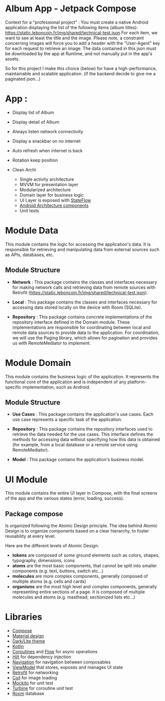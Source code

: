# Album App - Jetpack Compose

 Context for a "professional project" :
 You must create a native Android application displaying the list of the following items 
 (album titles): https://static.leboncoin.fr/img/shared/technical-test.json
 For each item, we want to see at least the title and the image. Please note, a constraint concerning
 images will force you to add a header with the "User-Agent" key for each request to retrieve an image.
 The data contained in this json must be downloaded by the app at Runtime, and not manually put 
 in the app's assets.

So for this project I make this choice (below) for have a high-performance, maintainable and
scalable application. (if the backend decide to give me a paginated json...)

# App : 
 * Display list of Album
 * Display detail of Album
 * Always listen network connectivity
 * Display a snackbar on no internet
 * Auto refresh when internet is back
 * Rotation keep position


* Clean Archi
  * Single activity architecture
  * MVVM for presentation layer
  * Modularized architecture
  * Domain layer for business logic
  * UI Layer is exposed with [StateFlow](https://developer.android.com/kotlin/flow/stateflow-and-sharedflow)
  * [Android Architecture components](https://developer.android.com/topic/libraries/architecture)
  * Unit tests

# Module Data

This module contains the logic for accessing the application's data. It is responsible for 
retrieving and manipulating data from external sources such as APIs, databases, etc.

## Module Structure

- **Network** : This package contains the classes and interfaces necessary for making network calls
and retrieving data from remote sources with Retrofit 
(https://static.leboncoin.fr/img/shared/technical-test.json).

- **Local** : This package contains the classes and interfaces necessary for accessing data stored
locally on the device with Room (SQLite).

- **Repository** : This package contains concrete implementations of the repository interface 
defined in the Domain module. These implementations are responsible for coordinating between local 
and remote data sources to provide data to the application. For coordination, we will use the Paging
library, which allows for pagination and provides us with RemoteMediator to implement.

# Module Domain
This module contains the business logic of the application. It represents the functional core of 
the application and is independent of any platform-specific implementation, such as Android.

## Module Structure

- **Use Cases** : This package contains the application's use cases. Each use case represents a 
specific task of the application.

- **Repository** : This package contains the repository interfaces used to retrieve the data needed
for the use cases. This interface defines the methods for accessing data without specifying how this data is obtained (for example, from a local database or a remote service using RemoteMediator).

- **Model** : This package contains the application's business model.

#  UI Module
This module contains the entire UI layer in Compose, with the final screens of the app and the 
various states (error, loading, success).

## Package compose 
Is organized following the Atomic Design principle.
The idea behind Atomic Design is to organize components based on a clear hierarchy, to foster
reusability at every level.

Here are the different levels of Atomic Design:

- **tokens** are composed of some ground elements such as colors, shapes,
  typography, dimensions, icons
- **atoms** are the most basic components, that cannot be split into smaller components (e.g. text,
  buttons, switch etc...)
- **molecules** are more complex components, generally composed of multiple atoms (e.g. cells and
  cards)
- **organisms** are the most high level and complex components, generally representing entire
  sections of a page. It is composed of multiple molecules and atoms (e.g. masthead, sectionized lists
  etc...)


# Libraries
  * [Compose](https://developer.android.com/jetpack/compose)
  * [Material design](https://material.io/design)
  * [Dark/Lite theme](https://material.io/design/color/dark-theme.html)
  * [Kotlin](https://kotlinlang.org/)
  * [Coroutines](https://kotlinlang.org/docs/reference/coroutines-overview.html) and [Flow](https://developer.android.com/kotlin/flow) for async operations
  * [Hilt](https://developer.android.com/training/dependency-injection/hilt-android) for dependency injection
  * [Navigation](https://developer.android.com/topic/libraries/architecture/navigation/) for navigation between composables
  * [ViewModel](https://developer.android.com/topic/libraries/architecture/viewmodel) that stores, exposes and manages UI state
  * [Retrofit](https://square.github.io/retrofit/) for networking
  * [Coil](https://github.com/coil-kt/coil) for image loading
  * [Mockito](https://site.mockito.org/) for unit test
  * [Turbine](https://github.com/cashapp/turbine) for coroutine unit test
  * [Room](https://developer.android.com/training/data-storage/room) database
